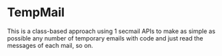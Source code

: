 # TempMail
This is a class-based approach using 1 secmail APIs to make as simple as possible any number of temporary emails with code and just read the messages of each mail, so on.

